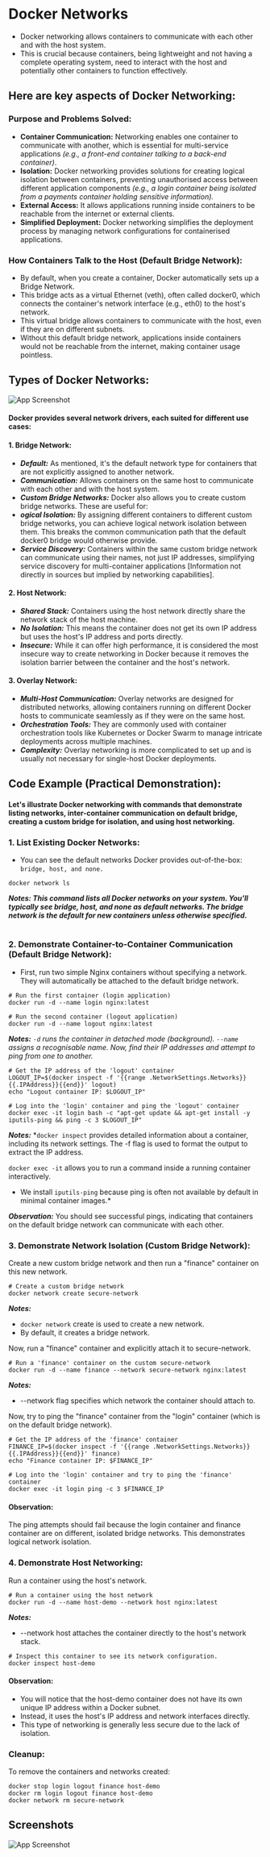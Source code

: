 
# Docker Networks

- Docker networking allows containers to communicate with each other and with the host system.
- This is crucial because containers, being lightweight and not having a complete operating system, need to interact with the host and potentially other containers to function effectively.

## Here are key aspects of Docker Networking:
### Purpose and Problems Solved:
- **Container Communication:** Networking enables one container to communicate with another, which is essential for multi-service applications *(e.g., a front-end container talking to a back-end container)*.
- **Isolation:** Docker networking provides solutions for creating logical isolation between containers, preventing unauthorised access between different application components *(e.g., a login container being isolated from a payments container holding sensitive information).*
- **External Access:** It allows applications running inside containers to be reachable from the internet or external clients.
- **Simplified Deployment:** Docker networking simplifies the deployment process by managing network configurations for containerised applications.

### How Containers Talk to the Host (Default Bridge Network):
- By default, when you create a container, Docker automatically sets up a Bridge Network.
- This bridge acts as a virtual Ethernet (veth), often called docker0, which connects the container's network interface (e.g., eth0) to the host's network.
- This virtual bridge allows containers to communicate with the host, even if they are on different subnets.
- Without this default bridge network, applications inside containers would not be reachable from the internet, making container usage pointless.


## Types of Docker Networks:

![App Screenshot](https://i.ytimg.com/vi/fBRgw5dyBd4/maxresdefault.jpg)

#### Docker provides several network drivers, each suited for different use cases: ####

#### 1. Bridge Network: ####
- ***Default:*** As mentioned, it's the default network type for containers that are not explicitly assigned to another network.
- ***Communication:*** Allows containers on the same host to communicate with each other and with the host system.
- ***Custom Bridge Networks:*** Docker also allows you to create custom bridge networks. These are useful for:
- ***ogical Isolation:*** By assigning different containers to different custom bridge networks, you can achieve logical network isolation between them. This breaks the common communication path that the default docker0 bridge would otherwise provide.
- ***Service Discovery:*** Containers within the same custom bridge network can communicate using their names, not just IP addresses, simplifying service discovery for multi-container applications [Information not directly in sources but implied by networking capabilities].
#### 2. Host Network: ####
- ***Shared Stack:*** Containers using the host network directly share the network stack of the host machine.
- ***No Isolation:*** This means the container does not get its own IP address but uses the host's IP address and ports directly.
- ***Insecure:*** While it can offer high performance, it is considered the most insecure way to create networking in Docker because it removes the isolation barrier between the container and the host's network.

#### 3. Overlay Network: ####
- ***Multi-Host Communication:*** Overlay networks are designed for distributed networks, allowing containers running on different Docker hosts to communicate seamlessly as if they were on the same host.
- ***Orchestration Tools:*** They are commonly used with container orchestration tools like Kubernetes or Docker Swarm to manage intricate deployments across multiple machines.
- ***Complexity:*** Overlay networking is more complicated to set up and is usually not necessary for single-host Docker deployments.
## Code Example (Practical Demonstration): ##

#### Let's illustrate Docker networking with commands that demonstrate listing networks, inter-container communication on default bridge, creating a custom bridge for isolation, and using host networking. ####

### 1. List Existing Docker Networks: ###

- You can see the default networks Docker provides out-of-the-box: `bridge, host, and none.`
```
docker network ls

```

***Notes: This command lists all Docker networks on your system. You'll typically see bridge, host, and none as default networks. The bridge network is the default for new containers unless otherwise specified.***

#


### 2. Demonstrate Container-to-Container Communication (Default Bridge Network): ###

- First, run two simple Nginx containers without specifying a network. They will automatically be attached to the default bridge network.
```
# Run the first container (login application)
docker run -d --name login nginx:latest

# Run the second container (logout application)
docker run -d --name logout nginx:latest
```
***Notes:*** *`-d` runs the container in detached mode (background). `--name` assigns a recognisable name.
Now, find their IP addresses and attempt to ping from one to another.*

```
# Get the IP address of the 'logout' container
LOGOUT_IP=$(docker inspect -f '{{range .NetworkSettings.Networks}}{{.IPAddress}}{{end}}' logout)
echo "Logout container IP: $LOGOUT_IP"

```

```
# Log into the 'login' container and ping the 'logout' container
docker exec -it login bash -c "apt-get update && apt-get install -y iputils-ping && ping -c 3 $LOGOUT_IP"

```
***Notes:*** *`docker inspect` provides detailed information about a container, including its network settings. The -f flag is used to format the output to extract the IP address. 

`docker exec -it` allows you to run a command inside a running container interactively.
-  We install `iputils-ping` because ping is often not available by default in minimal container images.*

***Observation:*** You should see successful pings, indicating that containers on the default bridge network can communicate with each other.


### 3. Demonstrate Network Isolation (Custom Bridge Network): ###
 Create a new custom bridge network and then run a "finance" container on this new network.
 ```
# Create a custom bridge network
docker network create secure-network

```
***Notes:*** 
- `docker network` create is used to create a new network.
- By default, it creates a bridge network.

Now, run a "finance" container and explicitly attach it to secure-network.
```
# Run a 'finance' container on the custom secure-network
docker run -d --name finance --network secure-network nginx:latest

```
***Notes:***
-  --network flag specifies which network the container should attach to.


Now, try to ping the "finance" container from the "login" container (which is on the default bridge network).
```
# Get the IP address of the 'finance' container
FINANCE_IP=$(docker inspect -f '{{range .NetworkSettings.Networks}}{{.IPAddress}}{{end}}' finance)
echo "Finance container IP: $FINANCE_IP"
```
```
# Log into the 'login' container and try to ping the 'finance' container
docker exec -it login ping -c 3 $FINANCE_IP
```

#### Observation: ####
The ping attempts should fail because the login container and finance container are on different, isolated bridge networks. This demonstrates logical network isolation.


### 4. Demonstrate Host Networking: ###
 Run a container using the host's network.
 ```
# Run a container using the host network
docker run -d --name host-demo --network host nginx:latest
```
***Notes:***
-  --network host attaches the container directly to the host's network stack.
```
# Inspect this container to see its network configuration.
docker inspect host-demo
```

#### Observation: ####
- You will notice that the host-demo container does not have its own unique IP address within a Docker subnet. 
- Instead, it uses the host's IP address and network interfaces directly. 
- This type of networking is generally less secure due to the lack of isolation.


### Cleanup:  ###
To remove the containers and networks created: 
```
docker stop login logout finance host-demo
docker rm login logout finance host-demo
docker network rm secure-network
```


## Screenshots

![App Screenshot](https://via.placeholder.com/468x300?text=App+Screenshot+Here)

